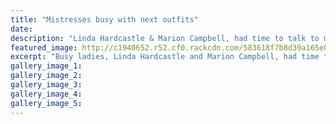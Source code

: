 ```yaml
---
title: "Mistresses busy with next outfits"
date: 
description: "Linda Hardcastle & Marion Campbell, had time to talk to me about their work as costume designers & creators while at Repertory Theatre measuring cast members for their Red Riding Hood costumes..."
featured_image: http://c1940652.r52.cf0.rackcdn.com/583618f7b8d39a165e000165/Linda-Hardcastle-Midweek-16-Nov-2016.jpg
excerpt: "Busy ladies, Linda Hardcastle and Marion Campbell, had time to talk to me about their work as costume designers and creators while at Repertory Theatre measuring cast members for their Red Riding Hood costumes."
gallery_image_1: 
gallery_image_2: 
gallery_image_3: 
gallery_image_4: 
gallery_image_5: 
---
```

